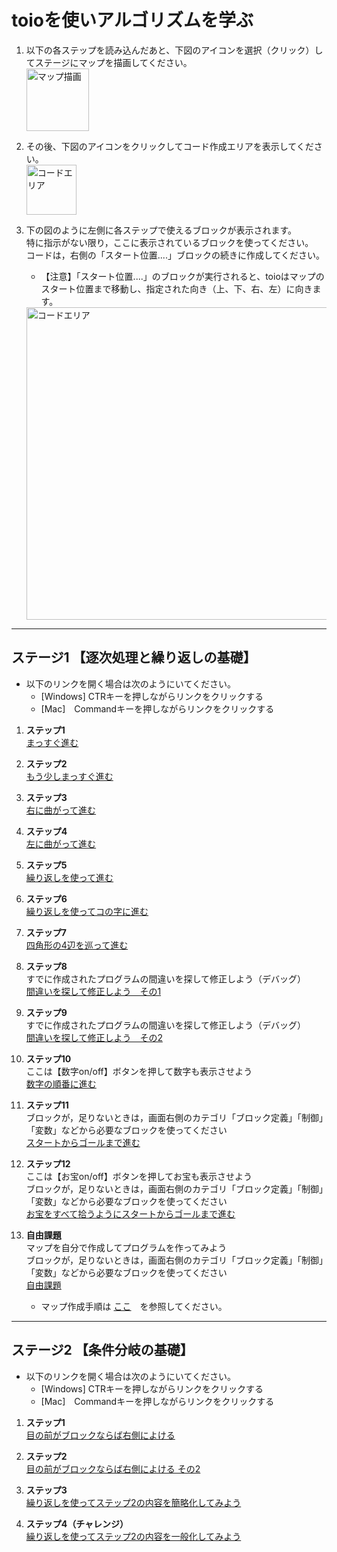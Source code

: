 # toioを使いアルゴリズムを学ぶ

1. 以下の各ステップを読み込んだあと、下図のアイコンを選択（クリック）してステージにマップを描画してください。  
   <img width="100" alt="マップ描画" src="https://github.com/oomori-kun/toiodo_maz/assets/17058514/0cb74e6e-7e8e-49f2-bad7-1bf90b0a0b80" >  

1. その後、下図のアイコンをクリックしてコード作成エリアを表示してください。  
   <img width="80" alt="コードエリア" src="https://github.com/oomori-kun/toiodo_maz/assets/17058514/1c0fc6de-b729-4d49-8b4c-67b9a739f4b3" >  


1. 下の図のように左側に各ステップで使えるブロックが表示されます。  
   特に指示がない限り，ここに表示されているブロックを使ってください。  
   コードは，右側の「スタート位置....」ブロックの続きに作成してください。  
   * 【注意】「スタート位置....」のブロックが実行されると、toioはマップのスタート位置まで移動し、指定された向き（上、下、右、左）に向きます。  
   <img width="500"  alt="コードエリア" src="https://github.com/oomori-kun/toiodo_maz/assets/17058514/db383da4-6a52-4967-8917-90653158678c" >



---
## ステージ1 【逐次処理と繰り返しの基礎】

* 以下のリンクを開く場合は次のようにいてください。
  * [Windows] CTRキーを押しながらリンクをクリックする
  * [Mac]　Commandキーを押しながらリンクをクリックする

1. __ステップ1__  
[まっすぐ進む](https://toio.github.io/toio-visual-programming/beta/?project=https://github.com/oomori-kun/toiodo_maz/blob/main/tutorial/toiodo_maz_t1.sb3)

1. __ステップ2__  
[もう少しまっすぐ進む](https://toio.github.io/toio-visual-programming/beta/?project=https://github.com/oomori-kun/toiodo_maz/blob/main/tutorial/toiodo_maz_t2.sb3)

1. __ステップ3__  
[右に曲がって進む](https://toio.github.io/toio-visual-programming/beta/?project=https://github.com/oomori-kun/toiodo_maz/blob/main/tutorial/toiodo_maz_t3.sb3)

1. __ステップ4__  
[左に曲がって進む](https://toio.github.io/toio-visual-programming/beta/?project=https://github.com/oomori-kun/toiodo_maz/blob/main/tutorial/toiodo_maz_t4.sb3)

1. __ステップ5__  
[繰り返しを使って進む](https://toio.github.io/toio-visual-programming/beta/?project=https://github.com/oomori-kun/toiodo_maz/blob/main/tutorial/toiodo_maz_t5.sb3)

1. __ステップ6__  
[繰り返しを使ってコの字に進む](https://toio.github.io/toio-visual-programming/beta/?project=https://github.com/oomori-kun/toiodo_maz/blob/main/tutorial/toiodo_maz_t6.sb3)

1. __ステップ7__  
[四角形の4辺を巡って進む](https://toio.github.io/toio-visual-programming/beta/?project=https://github.com/oomori-kun/toiodo_maz/blob/main/tutorial/toiodo_maz_t7.sb3)

1. __ステップ8__  
すでに作成されたプログラムの間違いを探して修正しよう（デバッグ）  
[間違いを探して修正しよう　その1](https://toio.github.io/toio-visual-programming/beta/?project=https://github.com/oomori-kun/toiodo_maz/blob/main/tutorial/toiodo_maz_t1_D1.sb3)

1. __ステップ9__  
すでに作成されたプログラムの間違いを探して修正しよう（デバッグ）  
[間違いを探して修正しよう　その2](https://toio.github.io/toio-visual-programming/beta/?project=https://github.com/oomori-kun/toiodo_maz/blob/main/tutorial/toiodo_maz_t1_D2.sb3)

1. __ステップ10__  
ここは【数字on/off】ボタンを押して数字も表示させよう  
[数字の順番に進む](https://toio.github.io/toio-visual-programming/beta/?project=https://github.com/oomori-kun/toiodo_maz/blob/main/tutorial/toiodo_maz_t8.sb3)

1. __ステップ11__  
ブロックが，足りないときは，画面右側のカテゴリ「ブロック定義」「制御」「変数」などから必要なブロックを使ってください  
[スタートからゴールまで進む](https://toio.github.io/toio-visual-programming/beta/?project=https://github.com/oomori-kun/toiodo_maz/blob/main/tutorial/toiodo_maz_t9.sb3)

1. __ステップ12__  
ここは【お宝on/off】ボタンを押してお宝も表示させよう  
ブロックが，足りないときは，画面右側のカテゴリ「ブロック定義」「制御」「変数」などから必要なブロックを使ってください  
[お宝をすべて拾うようにスタートからゴールまで進む](https://toio.github.io/toio-visual-programming/beta/?project=https://github.com/oomori-kun/toiodo_maz/blob/main/tutorial/toiodo_maz_t10.sb3)

1. __自由課題__  
マップを自分で作成してプログラムを作ってみよう  
ブロックが，足りないときは，画面右側のカテゴリ「ブロック定義」「制御」「変数」などから必要なブロックを使ってください　  
[自由課題](https://toio.github.io/toio-visual-programming/beta/?project=https://github.com/oomori-kun/toiodo_maz/blob/main/tutorial/toiodo_maz_t11.sb3)  
   * マップ作成手順は [ここ](https://github.com/oomori-kun/toiodo_maz/tree/main)　を参照してください。
   
---
## ステージ2 【条件分岐の基礎】

* 以下のリンクを開く場合は次のようにいてください。
  * [Windows] CTRキーを押しながらリンクをクリックする
  * [Mac]　Commandキーを押しながらリンクをクリックする

1. __ステップ1__  
[目の前がブロックならば右側によける](https://toio.github.io/toio-visual-programming/beta/?project=https://github.com/oomori-kun/toiodo_maz/blob/main/tutorial/toiodo_maz_t2-1.sb3)

1. __ステップ2__  
[目の前がブロックならば右側によける その2](https://toio.github.io/toio-visual-programming/beta/?project=https://github.com/oomori-kun/toiodo_maz/blob/main/tutorial/toiodo_maz_t2-2.sb3)

1. __ステップ3__  
[繰り返しを使ってステップ2の内容を簡略化してみよう](https://toio.github.io/toio-visual-programming/beta/?project=https://github.com/oomori-kun/toiodo_maz/blob/main/tutorial/toiodo_maz_t2-3.sb3)

1. __ステップ4（チャレンジ）__  
[繰り返しを使ってステップ2の内容を一般化してみよう](https://toio.github.io/toio-visual-programming/beta/?project=https://github.com/oomori-kun/toiodo_maz/blob/main/tutorial/toiodo_maz_t2-4.sb3)
